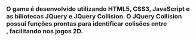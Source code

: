 ### O game é desenvolvido utilizando HTML5, CSS3, JavaScript e as biliotecas JQuery e JQuery Collision. O JQuery Collision possui funções prontas para identificar colisões entre <div>, facilitando nos jogos 2D. 